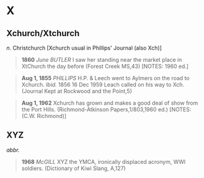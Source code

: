 # X
## Xchurch/Xtchurch
 
 <i>n.</i> Christchurch [Xchurch usual in Phillips' Journal (also Xch)]

>  <b>1860</b> <i>June BUTLER</i> I saw her standing near the market place in XtChurch the day before (Forest Creek MS,43) [NOTES: 1960 ed.]

>  <b>Aug 1, 1855</b> <i>PHILLIPS</i> H.P. & Leech went to Aylmers on the road to Xchurch. <i>Ibid.</i> 1856 16 Dec 1959 Leach called on his way to Xch. (Journal Kept at Rockwood and the Point,5)

>  <b>Aug 1, 1962</b> Xchurch has grown and makes a good deal of show from the Port Hills. (Richmond-Atkinson Papers,1/803,1960 ed.) [NOTES: (C.W. Richmond)]



## XYZ
 
 <i>abbr.</i>

>  <b>1968</b> <i>McGILL</i> XYZ the YMCA, ironically displaced acronym, WWI soldiers. (Dictionary of Kiwi Slang, A,127)



